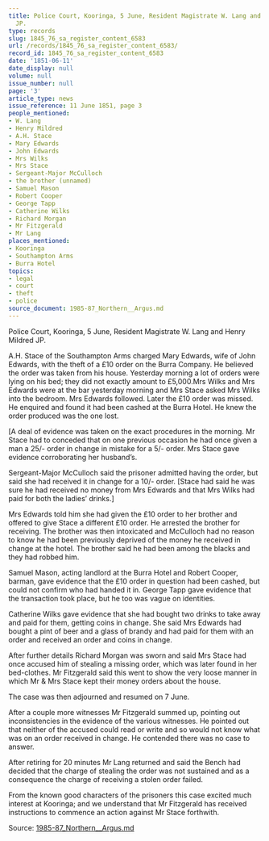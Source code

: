 ```yaml
---
title: Police Court, Kooringa, 5 June, Resident Magistrate W. Lang and Henry Mildred
  JP.
type: records
slug: 1845_76_sa_register_content_6583
url: /records/1845_76_sa_register_content_6583/
record_id: 1845_76_sa_register_content_6583
date: '1851-06-11'
date_display: null
volume: null
issue_number: null
page: '3'
article_type: news
issue_reference: 11 June 1851, page 3
people_mentioned:
- W. Lang
- Henry Mildred
- A.H. Stace
- Mary Edwards
- John Edwards
- Mrs Wilks
- Mrs Stace
- Sergeant-Major McCulloch
- the brother (unnamed)
- Samuel Mason
- Robert Cooper
- George Tapp
- Catherine Wilks
- Richard Morgan
- Mr Fitzgerald
- Mr Lang
places_mentioned:
- Kooringa
- Southampton Arms
- Burra Hotel
topics:
- legal
- court
- theft
- police
source_document: 1985-87_Northern__Argus.md
---
```


Police Court, Kooringa, 5 June, Resident Magistrate W. Lang and Henry Mildred JP.

A.H. Stace of the Southampton Arms charged Mary Edwards, wife of John Edwards, with the theft of a £10 order on the Burra Company.  He believed the order was taken from his house.  Yesterday morning a lot of orders were lying on his bed; they did not exactly amount to £5,000.Mrs Wilks and Mrs Edwards were at the bar yesterday morning and Mrs Stace asked Mrs Wilks into the bedroom.  Mrs Edwards followed.  Later the £10 order was missed.  He enquired and found it had been cashed at the Burra Hotel.  He knew the order produced was the one lost.

[A deal of evidence was taken on the exact procedures in the morning.  Mr Stace had to conceded that on one previous occasion he had once given a man a 25/- order in change in mistake for a 5/- order.  Mrs Stace gave evidence corroborating her husband’s.

Sergeant-Major McCulloch said the prisoner admitted having the order, but said she had received it in change for a 10/- order.  [Stace had said he was sure he had received no money from Mrs Edwards and that Mrs Wilks had paid for both the ladies’ drinks.]

Mrs Edwards told him she had given the £10 order to her brother and offered to give Stace a different £10 order.  He arrested the brother for receiving.  The brother was then intoxicated and McCulloch had no reason to know he had been previously deprived of the money he received in change at the hotel.  The brother said he had been among the blacks and they had robbed him.

Samuel Mason, acting landlord at the Burra Hotel and Robert Cooper, barman, gave evidence that the £10 order in question had been cashed, but could not confirm who had handed it in.  George Tapp gave evidence that the transaction took place, but he too was vague on identities.

Catherine Wilks gave evidence that she had bought two drinks to take away and paid for them, getting coins in change.  She said Mrs Edwards had bought a pint of beer and a glass of brandy and had paid for them with an order and received an order and coins in change.

After further details Richard Morgan was sworn and said Mrs Stace had once accused him of stealing a missing order, which was later found in her bed-clothes.  Mr Fitzgerald said this went to show the very loose manner in which Mr & Mrs Stace kept their money orders about the house.

The case was then adjourned and resumed on 7 June.

After a couple more witnesses Mr Fitzgerald summed up, pointing out inconsistencies in the evidence of the various witnesses.  He pointed out that neither of the accused could read or write and so would not know what was on an order received in change.  He contended there was no case to answer.

After retiring for 20 minutes Mr Lang returned and said the Bench had decided that the charge of stealing the order was not sustained and as a consequence the charge of receiving a stolen order failed.

From the known good characters of the prisoners this case excited much interest at Kooringa; and we understand that Mr Fitzgerald has received instructions to commence an action against Mr Stace forthwith.

Source: [1985-87_Northern__Argus.md](/downloads/markdown/1985-87_Northern__Argus.md)
